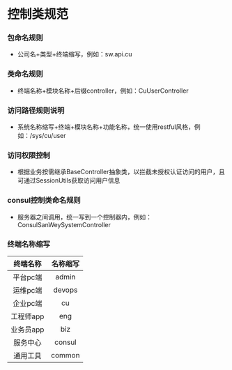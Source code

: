 # 控制类规范

### 包命名规则
- 公司名+类型+终端缩写，例如：sw.api.cu

### 类命名规则
- 终端名称+模块名称+后缀controller，例如：CuUserController

### 访问路径规则说明
- 系统名称缩写+终端+模块名称+功能名称，统一使用restful风格，例如：/sys/cu/user

### 访问权限控制
- 根据业务按需继承BaseController抽象类，以拦截未授权认证访问的用户，且可通过SessionUtils获取访问用户信息

### consul控制类命名规则
- 服务器之间调用，统一写到一个控制器内，例如：ConsulSanWeySystemController

### 终端名称缩写

|  终端名称  |  名称缩写  |
|:------:|:------:|
| 平台pc端  | admin  |
| 运维pc端  | devops |
| 企业pc端  |   cu   |
| 工程师app |  eng   |
| 业务员app |  biz   |
|  服务中心  | consul |
|  通用工具  | common |
